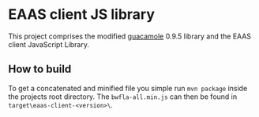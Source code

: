 # EAAS client JS library
This project comprises the modified [guacamole](https://github.com/apache/incubator-guacamole-client) 0.9.5 library and the EAAS client JavaScript Library.

## How to build
To get a concatenated and minified file you simple run `mvn package` inside the projects root directory. The `bwfla-all.min.js` can then be found in `target\eaas-client-<version>\`.